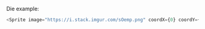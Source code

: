 Die example:

```js
<Sprite image="https://i.stack.imgur.com/sOemp.png" coordX={0} coordY={0} height={75} width={75}/>
```